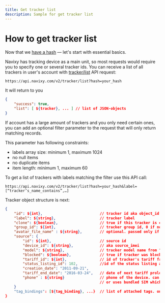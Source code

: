 ```yaml
---
title: Get tracker list
description: Sample for get tracker list
---
```


# How to get tracker list

Now that we [have a hash](./get-session-hash.md) — let's start with essential basics. 

Navixy has tracking device as a main unit, so most requests would require you to specify one or several tracker ids. 
You can receive a list of all trackers in user's account with [tracker/list](../resources/tracking/tracker/tracker.md#list) API request:

    https://api.navixy.com/v2/tracker/list?hash=your_hash

It will return to you
```json
{
    "success": true,
    "list": [ ${tracker}, ... ] // list of JSON-objects
}
```

If account has a large amount of trackers and you only need certain ones, 
you can add an optional filter parameter to the request that will only return matching records. 

This parameter has following constraints:
*   labels array size: minimum 1, maximum 1024
*   no null items
*   no duplicate items
*   item length: minimum 1, maximum 60

To get a list of trackers with labels matching the filter use this API call:

    https://api.navixy.com/v2/tracker/list?hash=your_hash&label=[“tracker’s_name_contains”,…]

Tracker object structure is next:
```json
{
    "id": ${int},                          // tracker id aka object_id
    "label": ${string},                    // tracker label
    "clone": ${boolean},                   // true if this tracker is clone
    "group_id": ${int},                    // tracker group id, 0 if no group
    "avatar_file_name" : ${string},        // optional. passed only if present
    "source": {
        "id": ${int},                      // source id
        "device_id": ${string},            // aka source_imei
        "model": ${string},                // tracker model name from "models" table
        "blocked": ${boolean},             // true if tracker was blocked due to tariff end, etc.
        "tariff_id": ${int},               // id of tracker's tariff from "main_tariffs" table
        "status_listing_id": 102,          //id of the status listing associated with this tracker, or null
        "creation_date": "2011-09-21",
        "tariff_end_date": "2016-03-24",   // date of next tariff prolongation or null
        "phone" : ${string}                // phone of the device. can be null or empty if device has no GSM module
                                           // or uses bundled SIM which number is hidden from the user
    }
    "tag_bindings": [${tag_binding}, ...}  // list of attached tags. only for “tracker/list()“. 
}
```



